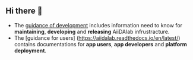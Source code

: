 ## Hi there 👋

<!--

**Here are some ideas to get you started:**

🙋‍♀️ A short introduction - what is your organization all about?
🌈 Contribution guidelines - how can the community get involved?
👩‍💻 Useful resources - where can the community find your docs? Is there anything else the community should know?
🍿 Fun facts - what does your team eat for breakfast?
🧙 Remember, you can do mighty things with the power of [Markdown](https://docs.github.com/github/writing-on-github/getting-started-with-writing-and-formatting-on-github/basic-writing-and-formatting-syntax)
-->

- The [guidance of development](https://github.com/aiidalab/aiidalab/wiki) includes information need to know for **maintaining**, **developing** and **releasing** AiiDAlab infrustracture.
- The [guidance for users] (https://aiidalab.readthedocs.io/en/latest/) contains documentations for **app users**, **app developers** and **platform deployment**.
